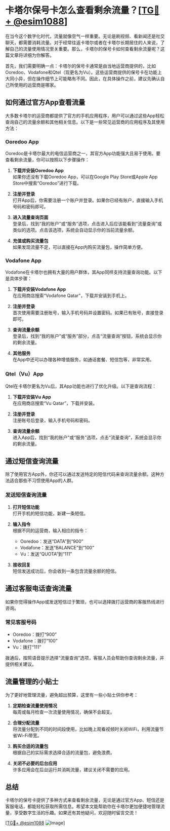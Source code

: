 # 卡塔尔保号卡怎么查看剩余流量？[[TG💪+ @esim1088](https://t.me/s/esim1088)]

在当今这个数字化时代，流量就像空气一样重要。无论是刷视频、看新闻还是社交聊天，都需要消耗流量。对于经常往返卡塔尔或者在卡塔尔长期居住的人来说，了解自己的流量使用情况至关重要。那么，卡塔尔的保号卡如何查看剩余流量呢？这篇文章将详细为你解答。

首先，我们需要明确一点：卡塔尔的保号卡通常是由当地运营商提供的，比如Ooredoo、Vodafone和Qtel（现更名为Vu）。这些运营商提供的保号卡在功能上大同小异，但在操作细节上可能略有不同。因此，在具体操作之前，建议先确认自己所使用的运营商是哪家。

## 如何通过官方App查看流量

大多数卡塔尔的运营商都提供了官方的手机应用程序，用户可以通过这些App轻松查询自己的流量余额和其他相关信息。以下是一些常见运营商的应用程序及其使用方法：

### Ooredoo App

Ooredoo是卡塔尔最大的电信运营商之一，其官方App功能强大且易于使用。要查看剩余流量，你可以按照以下步骤操作：

1. **下载并安装Ooredoo App**  
   如果你还没有下载Ooredoo App，可以在Google Play Store或Apple App Store中搜索“Ooredoo”进行下载。

2. **注册并登录**  
   打开App后，你需要注册一个账户并登录。如果你已经有账户，直接输入手机号码和密码即可。

3. **进入流量查询页面**  
   登录后，找到“我的账户”或“服务”选项，点击进入后应该能看到“流量查询”或类似的选项。点击该选项，系统会自动显示你的当前流量余额。

4. **充值或购买流量包**  
   如果发现流量不足，可以直接在App内购买流量包，操作简单方便。

### Vodafone App

Vodafone在卡塔尔也拥有大量的用户群体，其App同样支持流量查询功能。以下是具体步骤：

1. **下载并安装Vodafone App**  
   在应用商店搜索“Vodafone Qatar”，下载并安装到手机上。

2. **注册并登录**  
   首次使用需要注册账号，输入手机号码并设置密码。如果已有账号，直接登录即可。

3. **查询流量余额**  
   登录后，找到“我的账户”或“服务”部分，点击“流量查询”按钮，系统会显示你的剩余流量。

4. **其他服务**  
   在App中还可以办理各种增值服务，如通话套餐、短信包等，非常实用。

### Qtel（Vu）App

Qtel在卡塔尔更名为Vu后，其App功能也进行了优化升级。以下是查询流程：

1. **下载并安装Vu App**  
   在应用商店搜索“Vu Qatar”，下载并安装。

2. **注册并登录**  
   注册账号后登录，输入手机号码和密码。

3. **查询流量余额**  
   进入App后，找到“我的账户”或“服务”选项，点击“流量查询”，系统会显示你的剩余流量。

## 通过短信查询流量

除了使用官方App外，你还可以通过发送特定的短信代码来查询流量余额。这种方法适合那些不习惯使用App的人群。

### 发送短信查询流量

1. **打开短信功能**  
   打开手机的短信功能，新建一条短信。

2. **输入指令**  
   根据不同的运营商，输入相应的指令：
   - Ooredoo：发送“DATA”到“900”
   - Vodafone：发送“BALANCE”到“100”
   - Vu：发送“QUOTA”到“111”

3. **接收回复**  
   短信发送成功后，你会收到一条包含流量余额的短信。

## 通过客服电话查询流量

如果你觉得操作App或发送短信过于繁琐，也可以选择拨打运营商的客服热线进行咨询。

### 常见客服号码

- Ooredoo：拨打“900”
- Vodafone：拨打“100”
- Vu：拨打“111”

拨通后，按照语音提示选择“流量查询”选项，客服人员会帮助你查询剩余流量，并提供相关建议。

## 流量管理的小贴士

为了更好地管理流量，避免超出预算，这里有一些小贴士供你参考：

1. **定期检查流量使用情况**  
   每周或每月检查一次流量使用情况，确保不会超支。

2. **合理分配流量**  
   将流量分配到不同的时间段使用，比如晚上观看视频时关闭WiFi，利用流量节省Wi-Fi带宽。

3. **购买合适的流量包**  
   根据自己的实际需求选择合适的流量包，避免浪费。

4. **关闭不必要的后台应用**  
   许多应用会在后台运行并消耗流量，建议关闭不需要的应用。

## 总结

卡塔尔的保号卡提供了多种方式来查看剩余流量，无论是通过官方App、短信还是客服电话，都能轻松获取所需信息。希望本文能帮助你在卡塔尔更加便捷地管理流量，享受数字生活的乐趣。如果还有其他疑问，欢迎随时留言交流！

[[TG💪+ @esim1088](https://t.me/s/esim1088) ![Image](https://i.postimg.cc/4NQfJmqS/Snipaste-2025-05-13-00-14-12.png)]
